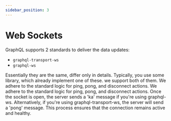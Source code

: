 ```yaml
---
sidebar_position: 3
---
```


# Web Sockets

GraphQL supports 2 standards to deliver the data updates:

* ```graphql-transport-ws```
* ```graphql-ws``` 

Essentially they are the same, differ only in details. Typically, you use some library, 
which already implement one of these. we support both of them. We adhere to the standard logic for ping, pong, and disconnect actions.
We adhere to the standard logic for ping, pong, and disconnect actions. Once the socket is open, the server sends a 'ka' message if you're using graphql-ws. Alternatively, if you're using graphql-transport-ws, the server will send a 'pong' message. This process ensures that the connection remains active and healthy.